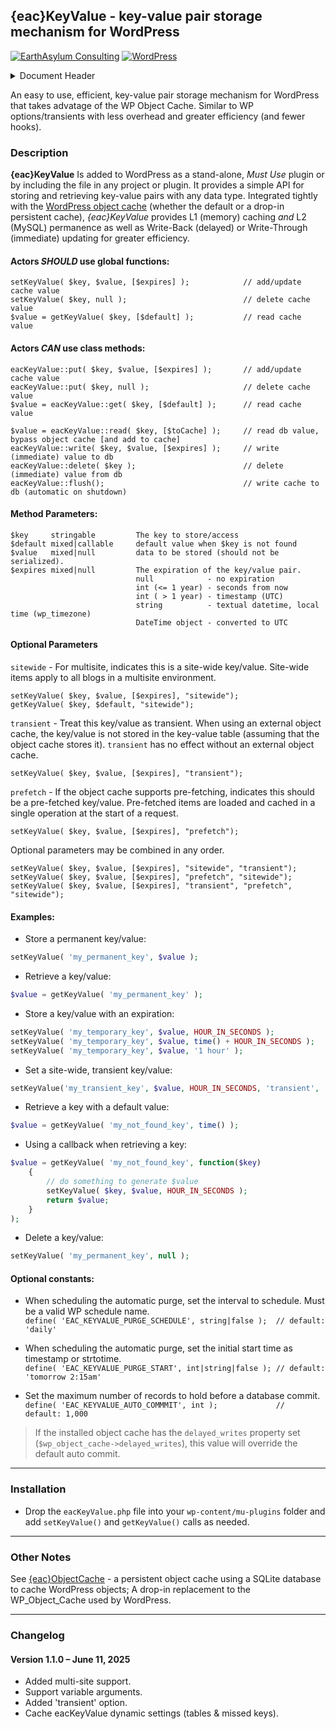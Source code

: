 ## {eac}KeyValue - key-value pair storage mechanism for WordPress
[![EarthAsylum Consulting](https://img.shields.io/badge/EarthAsylum-Consulting-0?&labelColor=6e9882&color=707070)](https://earthasylum.com/)
[![WordPress](https://img.shields.io/badge/WordPress-Plugins-grey?logo=wordpress&labelColor=blue)](https://wordpress.org/plugins/search/EarthAsylum/)


<details><summary>Document Header</summary>

Plugin URI:             https://github.com/EarthAsylum/eacKeyValue  
Author:                 [EarthAsylum Consulting](https://www.earthasylum.com)  
Stable tag:             1.1.0  
Last Updated:           11-Jun-2025  
Requires at least:      5.8  
Tested up to:           6.8  
Requires PHP:           8.1  
Contributors:           [earthasylum](https://github.com/earthasylum),[kevinburkholder](https://profiles.wordpress.org/kevinburkholder)  
License:                GPLv3 or later  
License URI:            https://www.gnu.org/licenses/gpl.html  
GitHub URI:             https://github.com/EarthAsylum/eacKeyValue  

</details>

An easy to use, efficient, key-value pair storage mechanism for WordPress that takes advatage of the WP Object Cache.
Similar to WP options/transients with less overhead and greater efficiency (and fewer hooks).

### Description

**{eac}KeyValue** Is added to WordPress as a stand-alone, *Must Use* plugin or by including the file in any project or plugin. It provides a simple API for storing and retrieving key-value pairs with any data type. Integrated tightly with the [WordPress object cache](https://developer.wordpress.org/reference/classes/wp_object_cache/) (whether the default or a drop-in persistent cache), _{eac}KeyValue_ provides L1 (memory) caching _and_ L2 (MySQL) permanence as well as Write-Back (delayed) or Write-Through (immediate) updating for greater efficiency.

#### Actors *SHOULD* use global functions:

    setKeyValue( $key, $value, [$expires] );            // add/update cache value
    setKeyValue( $key, null );                          // delete cache value
    $value = getKeyValue( $key, [$default] );           // read cache value

#### Actors *CAN* use class methods:

    eacKeyValue::put( $key, $value, [$expires] );       // add/update cache value
    eacKeyValue::put( $key, null );                     // delete cache value
    $value = eacKeyValue::get( $key, [$default] );      // read cache value

    $value = eacKeyValue::read( $key, [$toCache] );     // read db value, bypass object cache [and add to cache]
    eacKeyValue::write( $key, $value, [$expires] );     // write (immediate) value to db
    eacKeyValue::delete( $key );                        // delete (immediate) value from db
    eacKeyValue::flush();                               // write cache to db (automatic on shutdown)

#### Method Parameters:

    $key     stringable         The key to store/access
    $default mixed|callable     default value when $key is not found
    $value   mixed|null         data to be stored (should not be serialized).
    $expires mixed|null         The expiration of the key/value pair.
                                null            - no expiration
                                int (<= 1 year) - seconds from now
                                int ( > 1 year) - timestamp (UTC)
                                string          - textual datetime, local time (wp_timezone)
                                DateTime object - converted to UTC

#### Optional Parameters

`sitewide` - For multisite, indicates this is a site-wide key/value. Site-wide items apply to all blogs in a multisite environment.

    setKeyValue( $key, $value, [$expires], "sitewide");
    getKeyValue( $key, $default, "sitewide");

`transient` - Treat this key/value as transient. When using an external object cache, the key/value is not stored in the key-value table (assuming that the object cache stores it). `transient` has no effect without an external object cache.

    setKeyValue( $key, $value, [$expires], "transient");

`prefetch` - If the object cache supports pre-fetching, indicates this should be a pre-fetched key/value. Pre-fetched items are loaded and cached in a single operation at the start of a request.

    setKeyValue( $key, $value, [$expires], "prefetch");
    
Optional parameters may be combined in any order.

    setKeyValue( $key, $value, [$expires], "sitewide", "transient");
    setKeyValue( $key, $value, [$expires], "prefetch", "sitewide");
    setKeyValue( $key, $value, [$expires], "transient", "prefetch", "sitewide");
    
#### Examples:

+   Store a permanent key/value:
```php
setKeyValue( 'my_permanent_key', $value );
```

+   Retrieve a key/value:
```php
$value = getKeyValue( 'my_permanent_key' );
```

+   Store a key/value with an expiration:
```php
setKeyValue( 'my_temporary_key', $value, HOUR_IN_SECONDS );
setKeyValue( 'my_temporary_key', $value, time() + HOUR_IN_SECONDS );
setKeyValue( 'my_temporary_key', $value, '1 hour' );
```

+   Set a site-wide, transient key/value:
```php
setKeyValue('my_transient_key', $value, HOUR_IN_SECONDS, 'transient', 'sitewide');
```

+   Retrieve a key with a default value:
```php
$value = getKeyValue( 'my_not_found_key', time() );
```

+   Using a callback when retrieving a key:
```php
$value = getKeyValue( 'my_not_found_key', function($key)
    {
        // do something to generate $value
        setKeyValue( $key, $value, HOUR_IN_SECONDS );
        return $value;
    }
);
```

+   Delete a key/value:
```php
setKeyValue( 'my_permanent_key', null );
```

#### Optional constants:

+   When scheduling the automatic purge, set the interval to schedule. Must be a valid WP schedule name.  
`define( 'EAC_KEYVALUE_PURGE_SCHEDULE', string|false );  // default: 'daily'`  

+   When scheduling the automatic purge, set the initial start time as timestamp or strtotime.  
`define( 'EAC_KEYVALUE_PURGE_START', int|string|false ); // default: 'tomorrow 2:15am'`  

+   Set the maximum number of records to hold before a database commit.  
`define( 'EAC_KEYVALUE_AUTO_COMMMIT', int );             //  default: 1,000`  

>   If the installed object cache has the `delayed_writes` property set (`$wp_object_cache->delayed_writes`), this value will override the default auto commit.

- - -

### Installation

+   Drop the `eacKeyValue.php` file into your `wp-content/mu-plugins` folder and add `setKeyValue()` and `getKeyValue()` calls as needed.

- - -

### Other Notes

See [{eac}ObjectCache](https://eacdoojigger.earthasylum.com/eacobjectcache/) - a persistent object cache using a SQLite database to cache WordPress objects; A drop-in replacement to the WP_Object_Cache used by WordPress.

- - -

### Changelog

#### Version 1.1.0 – June 11, 2025

+   Added multi-site support.
+   Support variable arguments.
+   Added 'transient' option.
+   Cache eacKeyValue dynamic settings (tables & missed keys).
